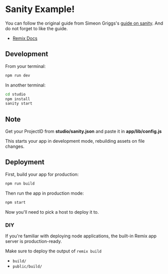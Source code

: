 # Sanity Example!

You can follow the original guide from Simeon Griggs's [guide on sanity](https://www.sanity.io/guides/remix-run-live-preview). And do not forget to like the guide.

- [Remix Docs](https://docs.remix.run)

## Development

From your terminal:

```sh
npm run dev
```

In another terminal:

```sh
cd studio
npm install
sanity start
```

## Note

Get your ProjectID from **studio/sanity.json** and paste it in **app/lib/config.js**

This starts your app in development mode, rebuilding assets on file changes.

## Deployment

First, build your app for production:

```sh
npm run build
```

Then run the app in production mode:

```sh
npm start
```

Now you'll need to pick a host to deploy it to.

### DIY

If you're familiar with deploying node applications, the built-in Remix app server is production-ready.

Make sure to deploy the output of `remix build`

- `build/`
- `public/build/`
